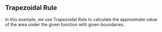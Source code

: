 ## Trapezoidal Rule

In this example, we use Trapezoidal Rule to calculate the approximate value of the area under the given function with given boundaries.
